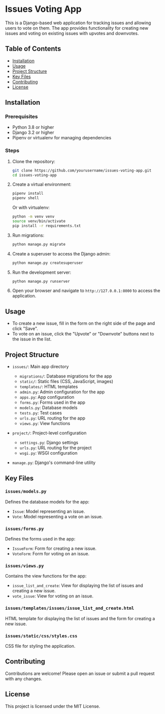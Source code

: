 # Issues Voting App

This is a Django-based web application for tracking issues and allowing users to vote on them. The app provides functionality for creating new issues and voting on existing issues with upvotes and downvotes.

## Table of Contents

- [Installation](#installation)
- [Usage](#usage)
- [Project Structure](#project-structure)
- [Key Files](#key-files)
- [Contributing](#contributing)
- [License](#license)

## Installation

### Prerequisites

- Python 3.8 or higher
- Django 3.2 or higher
- Pipenv or virtualenv for managing dependencies

### Steps

1. Clone the repository:

    ```bash
    git clone https://github.com/yourusername/issues-voting-app.git
    cd issues-voting-app
    ```

2. Create a virtual environment:

    ```bash
    pipenv install
    pipenv shell
    ```

    Or with virtualenv:

    ```bash
    python -m venv venv
    source venv/bin/activate
    pip install -r requirements.txt
    ```

3. Run migrations:

    ```bash
    python manage.py migrate
    ```

4. Create a superuser to access the Django admin:

    ```bash
    python manage.py createsuperuser
    ```

5. Run the development server:

    ```bash
    python manage.py runserver
    ```

6. Open your browser and navigate to `http://127.0.0.1:8000` to access the application.

## Usage

- To create a new issue, fill in the form on the right side of the page and click "Save".
- To vote on an issue, click the "Upvote" or "Downvote" buttons next to the issue in the list.

## Project Structure

- `issues/`: Main app directory
  - `migrations/`: Database migrations for the app
  - `static/`: Static files (CSS, JavaScript, images)
  - `templates/`: HTML templates
  - `admin.py`: Admin configuration for the app
  - `apps.py`: App configuration
  - `forms.py`: Forms used in the app
  - `models.py`: Database models
  - `tests.py`: Test cases
  - `urls.py`: URL routing for the app
  - `views.py`: View functions

- `project/`: Project-level configuration
  - `settings.py`: Django settings
  - `urls.py`: URL routing for the project
  - `wsgi.py`: WSGI configuration

- `manage.py`: Django's command-line utility

## Key Files

### `issues/models.py`

Defines the database models for the app:

- `Issue`: Model representing an issue.
- `Vote`: Model representing a vote on an issue.

### `issues/forms.py`

Defines the forms used in the app:

- `IssueForm`: Form for creating a new issue.
- `VoteForm`: Form for voting on an issue.

### `issues/views.py`

Contains the view functions for the app:

- `issue_list_and_create`: View for displaying the list of issues and creating a new issue.
- `vote_issue`: View for voting on an issue.

### `issues/templates/issues/issue_list_and_create.html`

HTML template for displaying the list of issues and the form for creating a new issue.

### `issues/static/css/styles.css`

CSS file for styling the application.

## Contributing

Contributions are welcome! Please open an issue or submit a pull request with any changes.

## License

This project is licensed under the MIT License.
